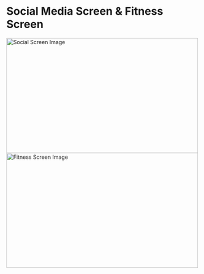 # Social Media Screen & Fitness Screen

<div style="white-space: nowrap;">
    <img src="https://github.com/SatyamkrJha85/Different_Screens/assets/111700337/e718fa10-4af6-410d-837b-46a15c1459b6" alt="Social Screen Image" width="500" height="300">
  <br/>
    <img src="https://github.com/SatyamkrJha85/Different_Screens/assets/111700337/5e248c82-62f9-4724-9c24-3d6449fc71d4" alt="Fitness Screen Image" width="500" height="300">
</div>
